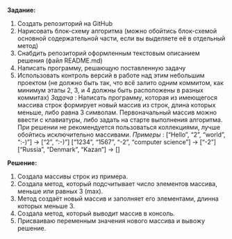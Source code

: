   **Задание:**

1. Создать репозиторий на GitHub
2. Нарисовать блок-схему алгоритма (можно обойтись блок-схемой основной содержательной части, если вы выделяете её в отдельный метод)
3. Снабдить репозиторий оформленным текстовым описанием решения (файл README.md)
4. Написать программу, решающую поставленную задачу
5. Использовать контроль версий в работе над этим небольшим проектом (не должно быть так, что всё залито одним коммитом, как минимум этапы 2, 3, и 4 должны быть расположены в разных коммитах)
   [](https://gb.ru/lessons/370566/homework)
   *Задача* : Написать программу, которая из имеющегося массива строк формирует новый массив из строк, длина которых меньше, либо равна 3 символам. Первоначальный массив можно ввести с клавиатуры, либо задать на старте выполнения алгоритма. При решении не рекомендуется пользоваться коллекциями, лучше обойтись исключительно массивами.
   [](https://gb.ru/lessons/370566/homework)
   *Примеры* :
   [“Hello”, “2”, “world”, “:-)”] → [“2”, “:-)”]
   [“1234”, “1567”, “-2”, “computer science”] → [“-2”]
   [“Russia”, “Denmark”, “Kazan”] → []

**Решение:**

1. Создала массивы строк из примера.
2. Создала метод, который подсчитывает число элементов массива, меньше или равных 3 (max).
3. Метод создаёт новый массив и заполняет его элементами, длинна которых меньше 3.
4. Создала метод, который выводит массив в консоль.
5. Присваиваю переменным значения нового массива и вывожу решение.
